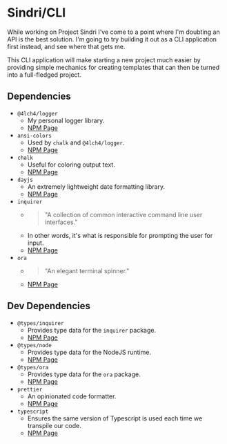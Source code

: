 # Sindri/CLI

While working on Project Sindri I've come to a point where I'm doubting an API is the best solution. I'm going to try building it out as a CLI application first instead, and see where that gets me.

This CLI application will make starting a new project much easier by providing simple mechanics for creating templates that can then be turned into a full-fledged project.

## Dependencies

- `@4lch4/logger`
  - My personal logger library.
  - [NPM Page][0]
- `ansi-colors`
  - Used by `chalk` and `@4lch4/logger`.
  - [NPM Page][1]
- `chalk`
  - Useful for coloring output text.
  - [NPM Page][2]
- `dayjs`
  - An extremely lightweight date formatting library.
  - [NPM Page][3]
- `inquirer`
  - > "A collection of common interactive command line user interfaces."
  - In other words, it's what is responsible for prompting the user for input.
  - [NPM Page][4]
- `ora`
  - > "An elegant terminal spinner."
  - [NPM Page][5]

## Dev Dependencies

- `@types/inquirer`
  - Provides type data for the `inquirer` package.
  - [NPM Page][6]
- `@types/node`
  - Provides type data for the NodeJS runtime.
  - [NPM Page][7]
- `@types/ora`
  - Provides type data for the `ora` package.
  - [NPM Page][8]
- `prettier`
  - An opinionated code formatter.
  - [NPM Page][9]
- `typescript`
  - Ensures the same version of Typescript is used each time we transpile our code.
  - [NPM Page][10]

[0]: https://www.npmjs.com/package/@4lch4/logger
[1]: https://www.npmjs.com/package/ansi-colors
[2]: https://www.npmjs.com/package/chalk
[3]: https://www.npmjs.com/package/dayjs
[4]: https://www.npmjs.com/package/inquirer
[5]: https://www.npmjs.com/package/ora
[6]: https://www.npmjs.com/package/@types/inquirer
[7]: https://www.npmjs.com/package/@types/node
[8]: https://www.npmjs.com/package/@types/ora
[9]: https://www.npmjs.com/package/prettier
[10]: https://www.npmjs.com/package/typescript
